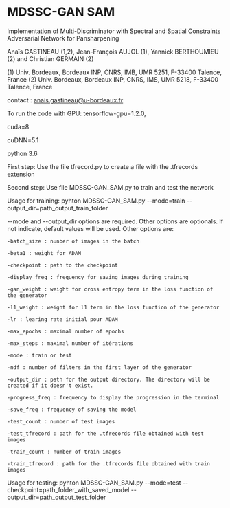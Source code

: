 # MDSSC-GAN SAM

Implementation of Multi-Discriminator with Spectral and Spatial Constraints Adversarial Network for Pansharpening

Anaïs GASTINEAU (1,2), Jean-François AUJOL (1), Yannick BERTHOUMIEU (2) and Christian GERMAIN (2)

(1) Univ. Bordeaux, Bordeaux INP, CNRS, IMB, UMR 5251, F-33400 Talence, France 
(2) Univ. Bordeaux, Bordeaux INP, CNRS, IMS, UMR 5218, F-33400 Talence, France 

contact : anais.gastineau@u-bordeaux.fr

To run the code with GPU:
tensorflow-gpu=1.2.0, 

cuda=8 

cuDNN=5.1 

python 3.6

First step:
Use the file tfrecord.py to create a file with the .tfrecords extension

Second step:
Use file MDSSC-GAN_SAM.py to train and test the network

Usage for training:
pyhton MDSSC-GAN_SAM.py --mode=train --output_dir=path_output_train_folder

--mode and --output_dir options are required. Other options are optionals. If not indicate, default values will be used. Other options are:
    
    -batch_size : nunber of images in the batch
    
    -beta1 : weight for ADAM
    
    -checkpoint : path to the checkpoint 
    
    -display_freq : frequency for saving images during training
    
    -gan_weight : weight for cross entropy term in the loss function of the generator
    
    -l1_weight : weight for l1 term in the loss function of the generator
    
    -lr : learing rate initial pour ADAM
    
    -max_epochs : maximal number of epochs
    
    -max_steps : maximal number of itérations
    
    -mode : train or test
    
    -ndf : number of filters in the first layer of the generator
    
    -output_dir : path for the output directory. The directory will be created if it doesn't exist.
    
    -progress_freq : frequency to display the progression in the terminal 
    
    -save_freq : frequency of saving the model
    
    -test_count : number of test images
    
    -test_tfrecord : path for the .tfrecords file obtained with test images
    
    -train_count : number of train images
    
    -train_tfrecord : path for the .tfrecords file obtained with train images

Usage for testing:
pyhton MDSSC-GAN_SAM.py --mode=test --checkpoint=path_folder_with_saved_model --output_dir=path_output_test_folder

